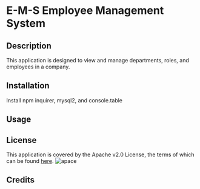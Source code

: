 # E-M-S Employee Management System

## Description
This application is designed to view and manage departments, roles, and employees in a company.  

## Installation
Install npm inquirer, mysql2, and console.table

## Usage

## License

This application is covered by the Apache v2.0 License, the terms of which can be found [here](https://www.apache.org/licenses/LICENSE-2.0.txt).
![apace](https://img.shields.io/badge/license-Apache%20License%202.0-blue)    

## Credits
